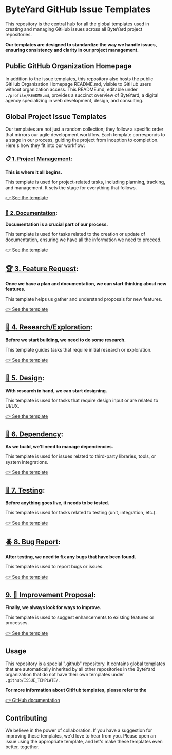 # ByteYard GitHub Issue Templates

This repository is the central hub for all the global
templates used in creating and managing GitHub issues
across all ByteYard project repositories. 

**Our templates are designed to standardize the way we
handle issues, ensuring consistency and clarity in our
project management.**

## Public GitHub Organization Homepage

In addition to the issue templates, this repository also
hosts the public GitHub Organization Homepage README.md,
visible to GitHub users without organization access. This
README.md, editable under `./profile/README.md`, provides
a succinct overview of ByteYard, a digital agency
specializing in web development, design, and consulting.

## Global Project Issue Templates

Our templates are not just a random collection; they
follow a specific order that mirrors our agile development
workflow. Each template corresponds to a stage in our
process, guiding the project from inception to completion.
Here's how they fit into our workflow:

### [📋 1. Project Management](.github/ISSUE_TEMPLATE/01%20Project%20Management.yml):

**This is where it all begins.**

This template is used for project-related tasks, including planning, tracking, and
management. It sets the stage for everything that follows.

[👉 See the template](.github/ISSUE_TEMPLATE/01%20Project%20Management.yml#L1-L7)

### [📝 2. Documentation](.github/ISSUE_TEMPLATE/09%20Documentation.yml):

**Documentation is a crucial part of our process.**

This template is used for tasks related to the creation or
update of documentation, ensuring we have all the
information we need to proceed.

[👉 See the template](.github/ISSUE_TEMPLATE/09%20Documentation.yml#L1-L8)

## [🏆 3. Feature Request](.github/ISSUE_TEMPLATE/03%20Feature%20Request.yml):

**Once we have a plan and documentation, we can start thinking about new features.**

This template helps us gather and understand proposals for new features.

[👉 See the template](.github/ISSUE_TEMPLATE/03%20Feature%20Request.yml#L1-L8)

## [🔭 4. Research/Exploration](.github/ISSUE_TEMPLATE/05%20Research-Exploration.yml):

**Before we start building, we need to do some research.**

This template guides tasks that require initial research or exploration.

[👉 See the template](.github/ISSUE_TEMPLATE/05%20Research-Exploration.yml#L1-L20)

## [🌈 5. Design](.github/ISSUE_TEMPLATE/08%20Design.yml):

**With research in hand, we can start designing.**

This template is used for tasks that require design input or are related to UI/UX.

[👉 See the template](.github/ISSUE_TEMPLATE/08%20Design.yml#L1-L8)

## [💾 6. Dependency](.github/ISSUE_TEMPLATE/07%20Dependency.yml):

**As we build, we'll need to manage dependencies.**

This template is used for issues related to third-party libraries, tools, or system integrations.

[👉 See the template](.github/ISSUE_TEMPLATE/07%20Dependency.yml#L1-L8)

## [🤖 7. Testing](.github/ISSUE_TEMPLATE/06%20Testing.yml):

**Before anything goes live, it needs to be tested.**

This template is used for tasks related to testing (unit, integration, etc.).

[👉 See the template](.github/ISSUE_TEMPLATE/06%20Testing.yml#L1-L20)

## [🪲 8. Bug Report](.github/ISSUE_TEMPLATE/02%20Bug%20Report.yml):

**After testing, we need to fix any bugs that have been found.**

This template is used to report bugs or issues.

[👉 See the template](.github/ISSUE_TEMPLATE/02%20Bug%20Report.yml#L1-L6)

## [9. 🌟 Improvement Proposal](.github/ISSUE_TEMPLATE/04%20Improvement%20Proposal.yml):

**Finally, we always look for ways to improve.**

This template is used to suggest enhancements to existing features or processes.

[👉 See the template](.github/ISSUE_TEMPLATE/04%20Improvement%20Proposal.yml#L1-L20)

## Usage

This repository is a special ".github" repository. It
contains global templates that are automatically inherited
by all other repositories in the ByteYard organization
that do not have their own templates under
`.github/ISSUE_TEMPLATE/`.

**For more information about GitHub templates, please refer
to the**

[👉 GitHub documentation](https://docs.github.com/en/communities/using-templates-to-encourage-useful-issues-and-pull-requests/about-issue-and-pull-request-templates)

## Contributing

We believe in the power of collaboration. If you have a
suggestion for improving these templates, we'd love to
hear from you. Please open an issue using the appropriate
template, and let's make these templates even better,
together.
